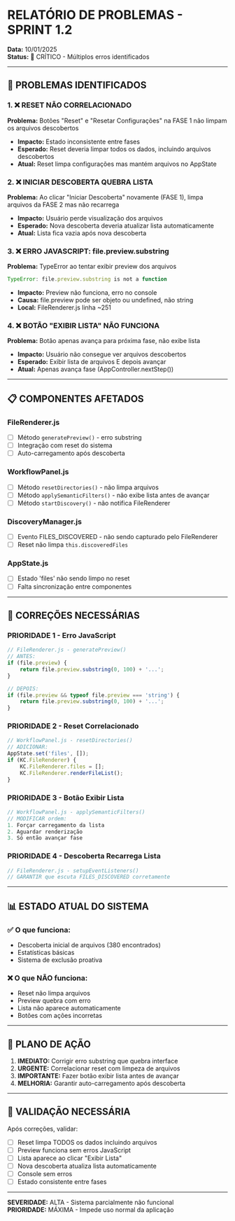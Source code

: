 # RELATÓRIO DE PROBLEMAS - SPRINT 1.2
**Data:** 10/01/2025  
**Status:** 🔴 CRÍTICO - Múltiplos erros identificados

---

## 🚨 PROBLEMAS IDENTIFICADOS

### 1. ❌ RESET NÃO CORRELACIONADO
**Problema:** Botões "Reset" e "Resetar Configurações" na FASE 1 não limpam os arquivos descobertos
- **Impacto:** Estado inconsistente entre fases
- **Esperado:** Reset deveria limpar todos os dados, incluindo arquivos descobertos
- **Atual:** Reset limpa configurações mas mantém arquivos no AppState

### 2. ❌ INICIAR DESCOBERTA QUEBRA LISTA
**Problema:** Ao clicar "Iniciar Descoberta" novamente (FASE 1), limpa arquivos da FASE 2 mas não recarrega
- **Impacto:** Usuário perde visualização dos arquivos
- **Esperado:** Nova descoberta deveria atualizar lista automaticamente
- **Atual:** Lista fica vazia após nova descoberta

### 3. ❌ ERRO JAVASCRIPT: file.preview.substring
**Problema:** TypeError ao tentar exibir preview dos arquivos
```javascript
TypeError: file.preview.substring is not a function
```
- **Impacto:** Preview não funciona, erro no console
- **Causa:** file.preview pode ser objeto ou undefined, não string
- **Local:** FileRenderer.js linha ~251

### 4. ❌ BOTÃO "EXIBIR LISTA" NÃO FUNCIONA
**Problema:** Botão apenas avança para próxima fase, não exibe lista
- **Impacto:** Usuário não consegue ver arquivos descobertos
- **Esperado:** Exibir lista de arquivos E depois avançar
- **Atual:** Apenas avança fase (AppController.nextStep())

---

## 📋 COMPONENTES AFETADOS

### FileRenderer.js
- [ ] Método `generatePreview()` - erro substring
- [ ] Integração com reset do sistema
- [ ] Auto-carregamento após descoberta

### WorkflowPanel.js  
- [ ] Método `resetDirectories()` - não limpa arquivos
- [ ] Método `applySemanticFilters()` - não exibe lista antes de avançar
- [ ] Método `startDiscovery()` - não notifica FileRenderer

### DiscoveryManager.js
- [ ] Evento FILES_DISCOVERED - não sendo capturado pelo FileRenderer
- [ ] Reset não limpa `this.discoveredFiles`

### AppState.js
- [ ] Estado 'files' não sendo limpo no reset
- [ ] Falta sincronização entre componentes

---

## 🔧 CORREÇÕES NECESSÁRIAS

### PRIORIDADE 1 - Erro JavaScript
```javascript
// FileRenderer.js - generatePreview()
// ANTES:
if (file.preview) {
    return file.preview.substring(0, 100) + '...';
}

// DEPOIS:
if (file.preview && typeof file.preview === 'string') {
    return file.preview.substring(0, 100) + '...';
}
```

### PRIORIDADE 2 - Reset Correlacionado
```javascript
// WorkflowPanel.js - resetDirectories()
// ADICIONAR:
AppState.set('files', []);
if (KC.FileRenderer) {
    KC.FileRenderer.files = [];
    KC.FileRenderer.renderFileList();
}
```

### PRIORIDADE 3 - Botão Exibir Lista
```javascript
// WorkflowPanel.js - applySemanticFilters()
// MODIFICAR ordem:
1. Forçar carregamento da lista
2. Aguardar renderização
3. Só então avançar fase
```

### PRIORIDADE 4 - Descoberta Recarrega Lista
```javascript
// FileRenderer.js - setupEventListeners()
// GARANTIR que escuta FILES_DISCOVERED corretamente
```

---

## 📊 ESTADO ATUAL DO SISTEMA

### ✅ O que funciona:
- Descoberta inicial de arquivos (380 encontrados)
- Estatísticas básicas
- Sistema de exclusão proativa

### ❌ O que NÃO funciona:
- Reset não limpa arquivos
- Preview quebra com erro
- Lista não aparece automaticamente
- Botões com ações incorretas

---

## 🎯 PLANO DE AÇÃO

1. **IMEDIATO:** Corrigir erro substring que quebra interface
2. **URGENTE:** Correlacionar reset com limpeza de arquivos
3. **IMPORTANTE:** Fazer botão exibir lista antes de avançar
4. **MELHORIA:** Garantir auto-carregamento após descoberta

---

## 📝 VALIDAÇÃO NECESSÁRIA

Após correções, validar:
- [ ] Reset limpa TODOS os dados incluindo arquivos
- [ ] Preview funciona sem erros JavaScript
- [ ] Lista aparece ao clicar "Exibir Lista"
- [ ] Nova descoberta atualiza lista automaticamente
- [ ] Console sem erros
- [ ] Estado consistente entre fases

---

**SEVERIDADE:** ALTA - Sistema parcialmente não funcional  
**PRIORIDADE:** MÁXIMA - Impede uso normal da aplicação